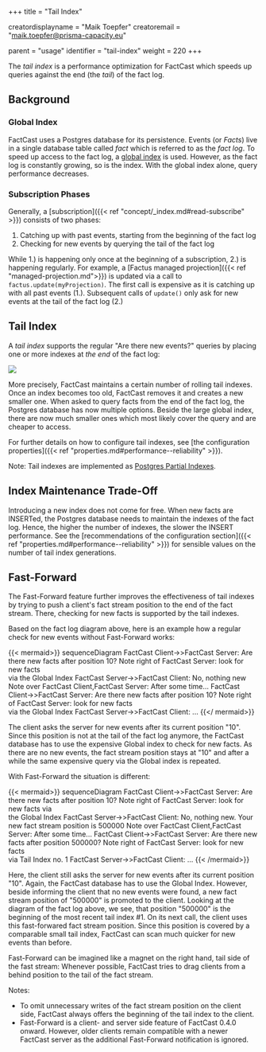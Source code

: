 +++
title = "Tail Index"

creatordisplayname = "Maik Toepfer"
creatoremail = "maik.toepfer@prisma-capacity.eu"

parent = "usage"
identifier = "tail-index"
weight = 220
+++

The *tail index* is a performance optimization for FactCast which speeds up queries 
against the end (the *tail*) of the fact log.

Background
----------

### Global Index

FactCast uses a Postgres database for its persistence. Events (or *Facts*) live in a single database table
called *fact* which is referred to as the *fact log*. To speed up access to the fact log, 
a [global index](https://www.postgresql.org/docs/11/textsearch-indexes.html) is used. 
However, as the fact log is constantly growing, so is the index. 
With the global index alone, query performance decreases.


### Subscription Phases

Generally, a [subscription]({{< ref "concept/_index.md#read-subscribe" >}}) consists of two phases:
1. Catching up with past events, starting from the beginning of the fact log
2. Checking for new events by querying the tail of the fact log

While 1.) is happening only once at the beginning of a subscription, 2.) is happening regularly. 
For example, a [Factus managed projection]({{< ref "managed-projection.md">}}) is updated via a call to `factus.update(myProjection)`.
The first call is expensive as it is catching up with all past events (1.). Subsequent calls of `update()`
only ask for new events at the tail of the fact log (2.)   


Tail Index
----------

A *tail index* supports the regular "Are there new events?" queries by placing one or more indexes 
at *the end* of the fact log:

![](../tail-index.png)

More precisely, FactCast maintains a certain number of rolling tail indexes. Once an index becomes too old,
FactCast removes it and creates a new smaller one. When asked to query facts from the end of the fact log, 
the Postgres database has now multiple options. Beside the large global index, there are now much smaller ones
which most likely cover the query and are cheaper to access.  

For further details on how to configure tail indexes, see [the configuration properties]({{< ref "properties.md#performance--reliability" >}}). 

Note: Tail indexes are implemented as [Postgres Partial Indexes](https://www.postgresql.org/docs/11/indexes-partial.html). 


Index Maintenance Trade-Off
---------------------------
Introducing a new index does not come for free. When new facts are INSERTed, the Postgres database needs to maintain
the indexes of the fact log.  Hence, the higher the number of indexes, the slower the INSERT performance. 
See the [recommendations of the configuration section]({{< ref "properties.md#performance--reliability" >}}) for sensible values 
on the number of tail index generations. 


Fast-Forward
------------
The Fast-Forward feature further improves the effectiveness of tail indexes by trying to push a client's 
fact stream position to the end of the fact stream. There, checking for new facts is supported by the tail indexes.    

Based on the fact log diagram above, here is an example how a regular check for new events without Fast-Forward works:  

{{< mermaid>}}
sequenceDiagram
    FactCast Client->>FactCast Server: Are there new facts after position 10?
    Note right of FactCast Server: look for new facts <br/> via the Global Index
    FactCast Server->>FactCast Client: No, nothing new
    Note over FactCast Client,FactCast Server: After some time...
    FactCast Client->>FactCast Server: Are there new facts after position 10?
    Note right of FactCast Server: look for new facts <br/> via the Global Index
    FactCast Server->>FactCast Client: ...
{{</ mermaid>}}

The client asks the server for new events after its current position "10". Since
this position is not at the tail of the fact log anymore, the FactCast database has to use the expensive Global index
to check for new facts. As there are no new events, the fact stream position stays at "10" and after a while 
the same expensive query via the Global index is repeated.

With Fast-Forward the situation is different:

{{< mermaid>}}
sequenceDiagram
    FactCast Client->>FactCast Server: Are there new facts after position 10?
    Note right of FactCast Server: look for new facts via <br/> the Global Index
    FactCast Server->>FactCast Client: No, nothing new. Your new fact stream position is 500000 
    Note over FactCast Client,FactCast Server: After some time...
    FactCast Client->>FactCast Server: Are there new facts after position 500000?
    Note right of FactCast Server: look for new facts <br/> via Tail Index no. 1
    FactCast Server->>FactCast Client: ...
{{< /mermaid>}}

Here, the client still asks the server for new events after its current position "10". Again,
the FactCast database has to use the Global Index. However, beside informing the client that no new events were found,
a new fact stream position of "500000" is promoted to the client. Looking at the diagram of the fact log above, we see, that position
"500000" is the beginning of the most recent tail index #1. On its next call, the client uses this fast-forwared 
fact stream position. Since this position is covered by a comparable small tail index, 
FactCast can scan much quicker for new events than before. 

Fast-Forward can be imagined like a magnet on the right hand, tail side of the fast stream: Whenever possible, 
FactCast tries to drag clients from a behind position to the tail of the fact stream.

Notes:
- To omit unnecessary writes of the fact stream position on the client side, FactCast always offers the beginning of
  the tail index to the client.
- Fast-Forward is a client- and server side feature of FactCast 0.4.0 onward. However, older clients remain compatible
with a newer FactCast server as the additional Fast-Forward notification is ignored. 
   